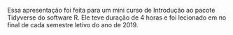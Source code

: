 Essa apresentação foi feita para um mini curso de Introdução ao pacote Tidyverse do software R. Ele teve duração de 4 horas e foi lecionado em no final de cada semestre letivo do ano de 2019.
